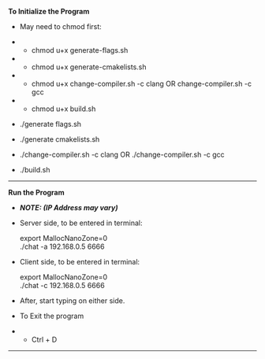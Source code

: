 **To Initialize the Program**
- May need to chmod first:
- - chmod u+x generate-flags.sh
- - chmod u+x generate-cmakelists.sh
- - chmod u+x change-compiler.sh -c clang OR change-compiler.sh -c gcc
- - chmod u+x build.sh


- ./generate flags.sh
- ./generate cmakelists.sh
- ./change-compiler.sh -c clang OR ./change-compiler.sh -c gcc
- ./build.sh
---
**Run the Program**
- __*NOTE: (IP Address may vary)*__


- Server side, to be entered in terminal:

  export MallocNanoZone=0   
  ./chat -a 192.168.0.5 6666


- Client side, to be entered in terminal:

  export MallocNanoZone=0   
./chat -c 192.168.0.5 6666


- After, start typing on either side.


- To Exit the program
- - Ctrl + D
- - - 